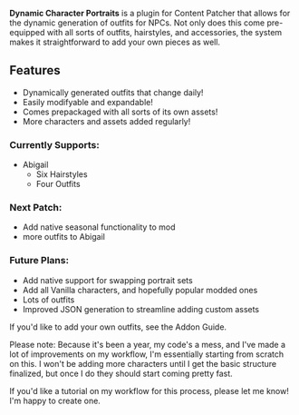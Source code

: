 **Dynamic Character Portraits** is a plugin for Content Patcher that allows for the dynamic generation of outfits for NPCs.
Not only does this come pre-equipped with all sorts of outfits, hairstyles, and accessories, the system makes it straightforward to 
add your own pieces as well.

## Features
* Dynamically generated outfits that change daily!
* Easily modifyable and expandable!
* Comes prepackaged with all sorts of its own assets!
* More characters and assets added regularly!

### Currently Supports:
* Abigail
	* Six Hairstyles
	* Four Outfits
	
### Next Patch:
* Add native seasonal functionality to mod
*  more outfits to Abigail

### Future Plans:
* Add native support for swapping portrait sets
* Add all Vanilla characters, and hopefully popular modded ones
* Lots of outfits
* Improved JSON generation to streamline adding custom assets

If you'd like to add your own outfits, see the Addon Guide.

Please note: Because it's been a year, my code's a mess, and I've made a lot of improvements on my workflow, I'm essentially starting from scratch on this.
I won't be adding more characters until I get the basic structure finalized, but once I do they should start coming pretty fast.

If you'd like a tutorial on my workflow for this process, please let me know! I'm happy to create one.